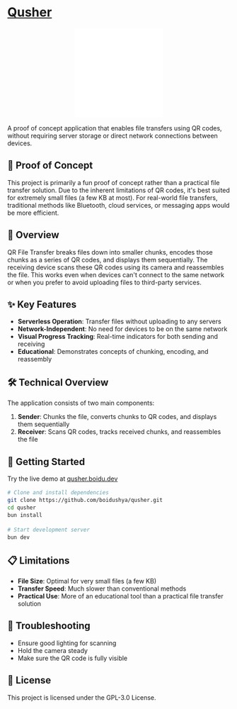 # [Qusher](https://qusher.boidu.dev/)

<div align="center">
  <img src="public/qusher.svg" alt="Qusher" width="200"/>
</div>

A proof of concept application that enables file transfers using QR codes, without requiring server storage or direct network connections between devices.

## 🧪 Proof of Concept

This project is primarily a fun proof of concept rather than a practical file transfer solution. Due to the inherent limitations of QR codes, it's best suited for extremely small files (a few KB at most). For real-world file transfers, traditional methods like Bluetooth, cloud services, or messaging apps would be more efficient.

## 📱 Overview

QR File Transfer breaks files down into smaller chunks, encodes those chunks as a series of QR codes, and displays them sequentially. The receiving device scans these QR codes using its camera and reassembles the file. This works even when devices can't connect to the same network or when you prefer to avoid uploading files to third-party services.

## ✨ Key Features

- **Serverless Operation**: Transfer files without uploading to any servers
- **Network-Independent**: No need for devices to be on the same network
- **Visual Progress Tracking**: Real-time indicators for both sending and receiving
- **Educational**: Demonstrates concepts of chunking, encoding, and reassembly

## 🛠️ Technical Overview

The application consists of two main components:
1. **Sender**: Chunks the file, converts chunks to QR codes, and displays them sequentially
2. **Receiver**: Scans QR codes, tracks received chunks, and reassembles the file

## 🚀 Getting Started

Try the live demo at [qusher.boidu.dev](https://qusher.boidu.dev/)

```bash
# Clone and install dependencies
git clone https://github.com/boidushya/qusher.git
cd qusher
bun install

# Start development server
bun dev
```

## 📋 Limitations

- **File Size**: Optimal for very small files (a few KB)
- **Transfer Speed**: Much slower than conventional methods
- **Practical Use**: More of an educational tool than a practical file transfer solution

## 🔧 Troubleshooting

- Ensure good lighting for scanning
- Hold the camera steady
- Make sure the QR code is fully visible

## 📄 License

This project is licensed under the GPL-3.0 License.
